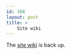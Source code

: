 ```yaml
---
id: 108
layout: post
title: >
    Site wiki
---
```


The <a href="http://wiki.socklabs.com/">site wiki</a> is back up.
